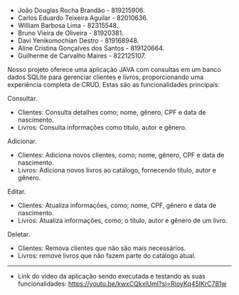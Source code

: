 

- João Douglas Rocha Brandão  - 819215906.
- Carlos Eduardo Teixeira Aguilar -  82010636.
- William Barbosa Lima - 82315548.
- Bruno Vieira de Oliveira - 81920381.
- Davi Yenikomochian Destro - 819168948.
- Aline Cristina Gonçalves dos Santos - 819120664.
- Guilherme de Carvalho Maires - 822125107.


Nosso projeto oferece uma aplicação JAVA com consultas em um banco dados SQLite para gerenciar clientes e livros,
proporcionando uma experiência completa de CRUD. Estas são as funcionalidades principais:  

Consultar.
- Clientes: Consulta detalhes como; nome, gênero, CPF e data de nascimento.
- Livros: Consulta informações como título, autor e gênero.

Adicionar.
- Clientes: Adiciona novos clientes, como; nome, gênero, CPF e data de nascimento. 
- Livros: Adiciona novos livros ao catálogo, fornecendo título, autor e gênero.

Editar.
- Clientes: Atualiza informações, como; nome, CPF, gênero e data de nascimento. 
- Livros: Atualiza informações, como; o título, autor e gênero de um livro.

Deletar.
- Clientes: Remova clientes que não são mais necessários.
- Livros: remove livros que não fazem parte do catálogo atual.

-------------------------------------------------------------------------------------------

- Link do vídeo da aplicação sendo executada e testando as suas funcionalidades: https://youtu.be/kwxCQkxlUmI?si=RioyKq45IKrC781w
 


